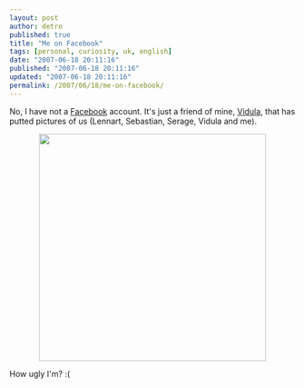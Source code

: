 ```yaml
---
layout: post
author: detro
published: true
title: "Me on Facebook"
tags: [personal, curiosity, uk, english]
date: "2007-06-18 20:11:16"
published: "2007-06-18 20:11:16"
updated: "2007-06-18 20:11:16"
permalink: /2007/06/18/me-on-facebook/
---
```


No, I have not a <a href="http://www.facebook.com/">Facebook</a> account. It's just a friend of mine, <a href="http://www.facebook.com/album.php?aid=2707&l=d0761&id=516458055">Vidula</a>, that has putted pictures of us (Lennart, Sebastian, Serage, Vidula and me).

<div align="center"><img src="http://photos-034.ak.facebook.com/ip002/v99/90/117/516458055/n516458055_68034_9053.jpg" width="400" /></div>

How ugly I'm? :( 
